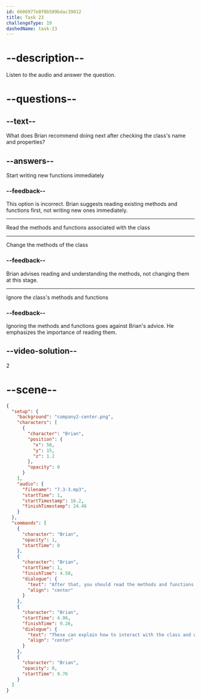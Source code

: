 ```yaml
---
id: 6606977e8f0b509bdac39012
title: Task 23
challengeType: 19
dashedName: task-23
---
```


<!-- (Audio) Brian: After that, you should read the methods and functions associated with the class. These can explain how to interact with the class and what you can achieve using it. -->

# --description--

Listen to the audio and answer the question.

# --questions--

## --text--

What does Brian recommend doing next after checking the class's name and properties?

## --answers--

Start writing new functions immediately

### --feedback--

This option is incorrect. Brian suggests reading existing methods and functions first, not writing new ones immediately.

---

Read the methods and functions associated with the class

---

Change the methods of the class

### --feedback--

Brian advises reading and understanding the methods, not changing them at this stage.

---

Ignore the class's methods and functions

### --feedback--

Ignoring the methods and functions goes against Brian's advice. He emphasizes the importance of reading them.

## --video-solution--

2

# --scene--

```json
{
  "setup": {
    "background": "company2-center.png",
    "characters": [
      {
        "character": "Brian",
        "position": {
          "x": 50,
          "y": 15,
          "z": 1.2
        },
        "opacity": 0
      }
    ],
    "audio": {
      "filename": "7.3-3.mp3",
      "startTime": 1,
      "startTimestamp": 16.2,
      "finishTimestamp": 24.46
    }
  },
  "commands": [
    {
      "character": "Brian",
      "opacity": 1,
      "startTime": 0
    },
    {
      "character": "Brian",
      "startTime": 1,
      "finishTime": 4.58,
      "dialogue": {
        "text": "After that, you should read the methods and functions associated with the class.",
        "align": "center"
      }
    },
    {
      "character": "Brian",
      "startTime": 4.96,
      "finishTime": 9.26,
      "dialogue": {
        "text": "These can explain how to interact with the class and what you can achieve using it.",
        "align": "center"
      }
    },
    {
      "character": "Brian",
      "opacity": 0,
      "startTime": 9.76
    }
  ]
}
```
